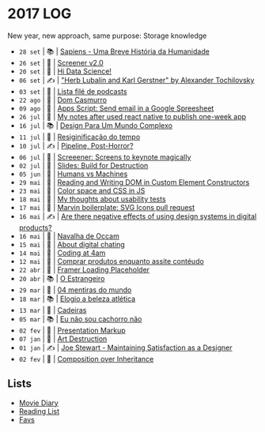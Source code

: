# 2017 LOG

New year, new approach, same purpose: Storage knowledge

- `28 set` | 📚 | [Sapiens - Uma Breve História da Humanidade](2017/2017-09-28.md)
- `26 set` | 🚀 | [Screener v2.0](https://github.com/zehfernandes/screeener/releases/tag/v2.0.0)
- `20 set` | 📃 | [Hi Data Science!](2017/2017-09-20.md)
- `06 set` | ✍️ | ["Herb Lubalin and Karl Gerstner" by Alexander Tochilovsky](2017/2017-09-06.md)
- `03 set` | 🚀 | [Lista filé de podcasts](https://docs.google.com/spreadsheets/d/1-TijlMUdZB-9RlFTYHBywRQcOJvf-kw5lo-gFPKzL8g/edit?usp=sharing)
- `22 ago` | 👻 | [Dom Casmurro](https://www.dropbox.com/sh/9rvsgvqnftlkqgq/AAD8yuDGvqqXvIxwR7OLQekFa?dl=0)
- `09 ago` | 💎 | [Apps Script: Send email in a Google Spreesheet](2017/2017-08-09.md)
- `26 jul` | 💎 | [My notes after used react native to publish one-week app](2017/2017-07-26.md)
- `16 jul` | 📚 | [Design Para Um Mundo Complexo](2017/2017-07-16.md)
- `11 jul` | 👻 | [Resiginificação do tempo](https://www.dropbox.com/sh/2n6qgfqkh8fn986/AABN47nGOjIHPcrebZgAD4bda?dl=0)
- `10 jul` | ✍️ | [Pipeline, Post-Horror?](2017/2017-07-10.md)
- `06 jul` | 🚀 | [Screeener: Screens to keynote magically](https://zehfernandes.github.io/screeener/)
- `02 jul` | 🚀 | [Slides: Build for Destruction](https://speakerdeck.com/zehfernandes/build-for-destruction)
- `05 jun` | 👻 | [Humans vs Machines](https://www.dropbox.com/sh/odjukrf2zecry7e/AAAgq3MwVHMfUgQMx_YyIt1ga?dl=0)
- `29 mai` | 💎 | [Reading and Writing DOM in Custom Element Constructors](https://slack-files.com/T03PF4L4C-F5L02PUPR-dba68f695a)
- `23 mai` | 💎 | [Color space and CSS in JS](2017/2017-05-23.md)
- `18 mai` | 📃 | [My thoughts about usability tests](2017/2017-05-18.md)
- `17 mai` | 🚀 | [Marvin boilerplate: SVG Icons pull request](https://github.com/workco/marvin/pull/18)
- `16 mai` | ✍️ | [Are there negative effects of using design systems in digital products?](2017/2017-05-16.md)
- `16 mai` | 👻 | [Navalha de Occam](https://www.dropbox.com/sh/rq9ob7wycknjzjn/AACDncYR-gfhvRrVMGW7ESUAa?dl=0)
- `15 mai` | 📃 | [About digital chating](2017/2017-05-15.md)
- `14 mai` | 📃 | [Coding at 4am](2017/2017-05-14.md)
- `12 mai` | 🦄 | [Comprar produtos enquanto assite contéudo](2017/2017-05-12.md)
- `22 abr` | 🚀 | [Framer Loading Placeholder](https://github.com/zehfernandes/framer-loadingplaceholder/)
- `20 abr` | 📚 | [O Estrangeiro](2017/2017-04-20.md)
- `29 mar` | 👻 | [04 mentiras do mundo](https://www.dropbox.com/sh/whyfi6o061qbayv/AACX-3SCNWMmks_Tk_xTfcG_a?dl=0)
- `18 mar` | 📚 | [Elogio a beleza atlética](2017/2017-03-18.md)
- `13 mar` | 👻 | [Cadeiras](https://www.dropbox.com/sh/gbnxxpkt04c9gf5/AAAtwT0e_MKeW75gjeY2Jybaa?dl=0)
- `05 mar` | 📚 | [Eu não sou cachorro não](2017/2017-03-05.md)
- `02 fev` | 🦄 | [Presentation Markup](2017/2017-02-15.md)
- `07 jan` | 👻 | [Art Destruction](https://www.dropbox.com/sh/19qlcerdhmj9yx1/AACZDGs1LNlcZ32qy7-GPEy2a?dl=0)
- `01 jan` | ✍️ | [Joe Stewart - Maintaining Satisfaction as a Designer](2017/2017-01-07.md)
- `02 fev` | 💎 | [Composition over Inheritance](2017/2017-01-05.md)

## Lists

- [Movie Diary](https://letterboxd.com/zehfernandes/films/diary/)
- [Reading List](2017/books.md)
- [Favs](2017/favs.md)
